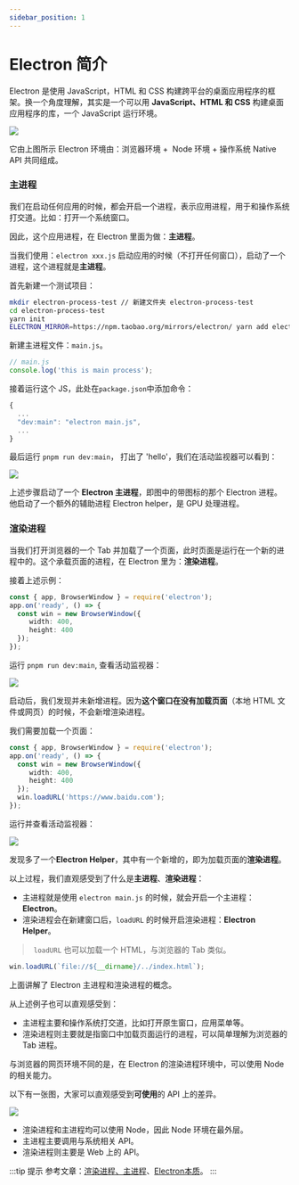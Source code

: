 ```yaml
---
sidebar_position: 1
---
```


# Electron 简介

Electron 是使用 JavaScript，HTML 和 CSS 构建跨平台的桌面应用程序的框架。换一个角度理解，其实是一个可以用 **JavaScript、HTML 和 CSS** 构建桌面应用程序的库，一个 JavaScript 运行环境。

![](/img/electron/electron.png)

它由上图所示 Electron 环境由：浏览器环境 +  Node 环境 + 操作系统 Native API 共同组成。

### 主进程

我们在启动任何应用的时候，都会开启一个进程，表示应用进程，用于和操作系统打交道。比如：打开一个系统窗口。

因此，这个应用进程，在 Electron 里面为做：**主进程**。

当我们使用：`electron xxx.js` 启动应用的时候（不打开任何窗口），启动了一个进程，这个进程就是**主进程**。

首先新建一个测试项目：

```bash
mkdir electron-process-test // 新建文件夹 electron-process-test
cd electron-process-test
yarn init
ELECTRON_MIRROR=https://npm.taobao.org/mirrors/electron/ yarn add electron -D
```

新建主进程文件：`main.js`。

```typescript title="main.js"
// main.js
console.log('this is main process');
```

接着运行这个 JS，此处在`package.json`中添加命令：

```typescript
{
  ...
  "dev:main": "electron main.js",
  ...
}
```

最后运行 `pnpm run dev:main`， 打出了 'hello'，我们在活动监视器可以看到：

![](/img/electron/electron1.png)

上述步骤启动了一个 **Electron 主进程**，即图中的带图标的那个 Electron 进程。他启动了一个额外的辅助进程
Electron helper，是 GPU 处理进程。

### 渲染进程


当我们打开浏览器的一个 Tab 并加载了一个页面，此时页面是运行在一个新的进程中的。这个承载页面的进程，在 Electron 里为：**渲染进程**。

接着上述示例：

```typescript title='main.js'
const { app, BrowserWindow } = require('electron');
app.on('ready', () => {
  const win = new BrowserWindow({
     width: 400,
     height: 400
  });
});
```

运行 `pnpm run dev:main`, 查看活动监视器：

![](/img/electron/electron2.png)

启动后，我们发现并未新增进程。因为**这个窗口在没有加载页面**（本地 HTML 文件或网页）的时候，不会新增渲染进程。

我们需要加载一个页面：

```typescript title='main.js'
const { app, BrowserWindow } = require('electron');
app.on('ready', () => {
  const win = new BrowserWindow({
     width: 400,
     height: 400
  });
  win.loadURL('https://www.baidu.com');
});
```

运行并查看活动监视器：

![](/img/electron/electron3.png)

发现多了一个**Electron Helper**，其中有一个新增的，即为加载页面的**渲染进程**。

以上过程，我们直观感受到了什么是**主进程**、**渲染进程**：

* 主进程就是使用 `electron main.js` 的时候，就会开启一个主进程：**Electron**。
* 渲染进程会在新建窗口后，`loadURL` 的时候开启渲染进程：**Electron Helper**。

> `loadURL` 也可以加载一个 HTML，与浏览器的 Tab 类似。

```typescript
win.loadURL(`file://${__dirname}/../index.html`);
```

上面讲解了 Electron 主进程和渲染进程的概念。

从上述例子也可以直观感受到：
* 主进程主要和操作系统打交道，比如打开原生窗口，应用菜单等。
* 渲染进程则主要就是指窗口中加载页面运行的进程，可以简单理解为浏览器的 Tab 进程。

与浏览器的网页环境不同的是，在 Electron 的渲染进程环境中，可以使用 Node 的相关能力。

以下有一张图，大家可以直观感受到**可使用**的 API 上的差异。

![](/img/electron/electron4.png)

* 渲染进程和主进程均可以使用 Node，因此 Node 环境在最外层。
* 主进程主要调用与系统相关 API。
* 渲染进程则主要是 Web 上的 API。

:::tip 提示
参考文章：[渲染进程、主进程](https://cameronnokes.com/blog/deep-dive-into-electron's-main-and-renderer-processes/)、[Electron本质](http://jlord.us/essential-electron/)。
:::
